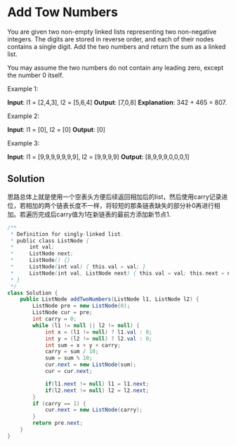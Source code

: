 # Add Tow Numbers

You are given two non-empty linked lists representing two non-negative integers. The digits are stored in reverse order, and each of their nodes contains a single digit. Add the two numbers and return the sum as a linked list.

You may assume the two numbers do not contain any leading zero, except the number 0 itself.

Example 1:

**Input**: l1 = [2,4,3], l2 = [5,6,4]
**Output**: [7,0,8]
**Explanation**: 342 + 465 = 807.

Example 2:

**Input**: l1 = [0], l2 = [0]
**Output**: [0]

Example 3:

**Input**: l1 = [9,9,9,9,9,9,9], l2 = [9,9,9,9]
**Output**: [8,9,9,9,0,0,0,1]

## Solution

思路总体上就是使用一个空表头方便后续返回相加后的list，然后使用carry记录进位，若相加的两个链表长度不一样，将较短的那条链表缺失的部分补0再进行相加。若遍历完成后carry值为1在新链表的最前方添加新节点1.

```java
/**
 * Definition for singly-linked list.
 * public class ListNode {
 *     int val;
 *     ListNode next;
 *     ListNode() {}
 *     ListNode(int val) { this.val = val; }
 *     ListNode(int val, ListNode next) { this.val = val; this.next = next; }
 * }
 */
class Solution {
    public ListNode addTwoNumbers(ListNode l1, ListNode l2) {
        ListNode pre = new ListNode(0);
        ListNode cur = pre;
        int carry = 0;
        while (l1 != null || l2 != null) {
            int x = (l1 != null) ? l1.val : 0;
            int y = (l2 != null) ? l2.val : 0;
            int sum = x + y + carry;
            carry = sum / 10;
            sum = sum % 10;
            cur.next = new ListNode(sum);
            cur = cur.next;

            if(l1.next != null) l1 = l1.next;
            if(l2.next != null) l2 = l2.next;
        }
        if (carry == 1) {
            cur.next = new ListNode(carry);
        }
        return pre.next;
    }
}

```
